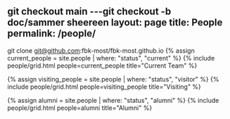 git checkout main
---git checkout -b doc/sammer sheereen
layout: page
title: People
permalink: /people/
---
git clone git@github.com:fbk-most/fbk-most.github.io
{% assign current_people = site.people | where: "status", "current" %}
{% include people/grid.html people=current_people title="Current Team" %}

{% assign visiting_people = site.people | where: "status", "visitor" %}
{% include people/grid.html people=visiting_people title="Visiting" %}

{% assign alumni = site.people | where: "status", "alumni" %}
{% include people/grid.html people=alumni title="Alumni" %}
